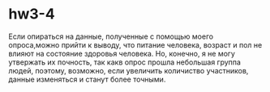 # hw3-4
Если опираться на данные, полученные с помощью моего опроса,можно прийти к выводу, что питание человека, возраст и пол не влияют на состояние здоровья человека. Но, конечно, я не могу утвержать их почность, так какв опрос прошла небольшая группа людей, поэтому, возможно, если увеличить количиство участников, данные изменяться и станут более точными.
